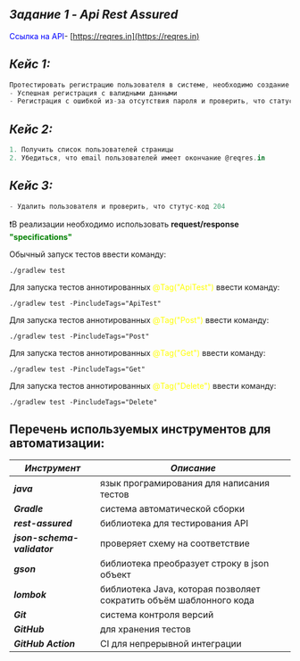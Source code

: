 ## _Задание 1 - Api Rest Assured_

<span style="color: blue">Ссылка на API</span>- [https://reqres.in](https://reqres.in)

## _Кейс 1:_

```gradle
Протестировать регистрацию пользователя в системе, необходимо создание 2-х тестов:
- Успешная регистрация с валидными данными
- Регистрация с ошибкой из-за отсутствия пароля и проверить, что статус-код в ответе 400
```

## _Кейс 2:_

```gradle
1. Получить список пользователей страницы
2. Убедиться, что email пользователей имеет окончание @reqres.in
```

## _Кейс 3:_

```gradle
- Удалить пользователя и проверить, что стутус-код 204
```

&#10071;В реализации необходимо использовать **request/response <span style="color: green">"specifications"**</span>

Обычный запуск тестов ввести команду:
```shell
./gradlew test
```

Для запуска тестов аннотированных <span style="color: yellow">@Tag("ApiTest")</span> ввести команду:
```shell
./gradlew test -PincludeTags="ApiTest"
```

Для запуска тестов аннотированных <span style="color: yellow">@Tag("Post")</span> ввести команду:
```shell
./gradlew test -PincludeTags="Post"
```

Для запуска тестов аннотированных <span style="color: yellow">@Tag("Get")</span> ввести команду:
```shell
./gradlew test -PincludeTags="Get"
```

Для запуска тестов аннотированных <span style="color: yellow">@Tag("Delete")</span> ввести команду:
```shell
./gradlew test -PincludeTags="Delete"
```


## Перечень используемых инструментов для автоматизации:

| **_Инструмент_**            | **_Описание_**                                                     |
|-----------------------------|--------------------------------------------------------------------|
| **_java_**                  | язык програмирования для написания тестов                          |
| **_Gradle_**                | система автоматической сборки                                      |
| **_rest-assured_**          | библиотека для тестирования API                                    |
| **_json-schema-validator_** | проверяет схему на соответствие                                    |
| **_gson_**                  | библиотека преобразует строку в json объект                        |
| **_lombok_**                | библиотека Java, которая позволяет сократить объём шаблонного кода |
| **_Git_**                   | система контроля версий                                            |
| **_GitHub_**                | для хранения тестов                                                |
| **_GitHub Action_**         | CI для непрерывной интеграции                                      |